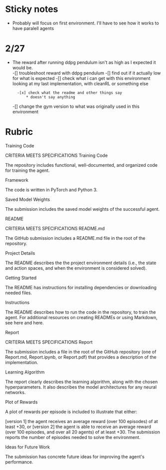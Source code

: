 # Sticky notes
* Probably will focus on first environment.  I'll have to see how it works to have paralell agents

# 2/27
* The reward after running ddpg pendulum isn't as high as I expected it would be.  
-[] troubleshoot reward with ddpg pendulum
    -[] find out if it actually low for what is expected
        -[] check what i can get with this environment looking at my last implementation, with cleanRL or something else

        -[x] check what the readme and other things say
            * doesn't say anything
    -[] change the gym version to what was originally used in this environment



# Rubric

Training Code

CRITERIA
MEETS SPECIFICATIONS
Training Code

The repository includes functional, well-documented, and organized code for training the agent.

Framework

The code is written in PyTorch and Python 3.

Saved Model Weights

The submission includes the saved model weights of the successful agent.

README

CRITERIA
MEETS SPECIFICATIONS
README.md

The GitHub submission includes a README.md file in the root of the repository.

Project Details

The README describes the the project environment details (i.e., the state and action spaces, and when the environment is considered solved).

Getting Started

The README has instructions for installing dependencies or downloading needed files.

Instructions

The README describes how to run the code in the repository, to train the agent. For additional resources on creating READMEs or using Markdown, see here and here.

Report

CRITERIA
MEETS SPECIFICATIONS
Report

The submission includes a file in the root of the GitHub repository (one of Report.md, Report.ipynb, or Report.pdf) that provides a description of the implementation.

Learning Algorithm

The report clearly describes the learning algorithm, along with the chosen hyperparameters. It also describes the model architectures for any neural networks.

Plot of Rewards

A plot of rewards per episode is included to illustrate that either:

[version 1] the agent receives an average reward (over 100 episodes) of at least +30, or
[version 2] the agent is able to receive an average reward (over 100 episodes, and over all 20 agents) of at least +30.
The submission reports the number of episodes needed to solve the environment.

Ideas for Future Work

The submission has concrete future ideas for improving the agent's performance.